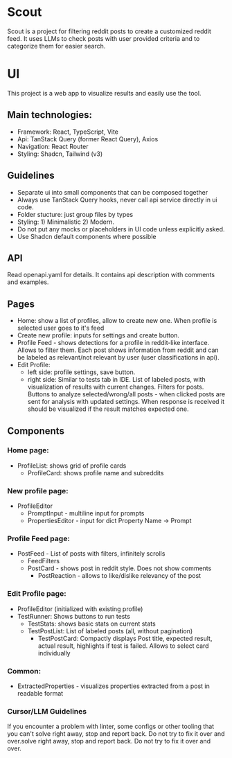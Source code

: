 # Scout

Scout is a project for filtering reddit posts to create a customized reddit feed.
It uses LLMs to check posts with user provided criteria and to categorize them for easier search.

# UI

This project is a web app to visualize results and easily use the tool.

## Main technologies:

- Framework: React, TypeScript, Vite
- Api: TanStack Query (former React Query), Axios
- Navigation: React Router
- Styling: Shadcn, Tailwind (v3)

## Guidelines

- Separate ui into small components that can be composed together
- Always use TanStack Query hooks, never call api service directly in ui code.
- Folder stucture: just group files by types
- Styling: 1) Minimalistic 2) Modern. 
- Do not put any mocks or placeholders in UI code unless explicitly asked.
- Use Shadcn default components where possible

## API

Read openapi.yaml for details. It contains api description with comments and examples.

## Pages

- Home: show a list of profiles, allow to create new one. When profile is selected user goes to it's feed
- Create new profile: inputs for settings and create button.
- Profile Feed - shows detections for a profile in reddit-like interface. Allows to filter them. Each post shows information from reddit and can be labeled as relevant/not relevant by user (user classifications in api).
- Edit Profile:
    - left side: profile settings, save button.
    - right side: Similar to tests tab in IDE. List of labeled posts, with visualization of results with current changes. Filters for posts. Buttons to analyze selected/wrong/all posts - when clicked posts are sent for analysis with updated settings. When response is received it should be visualized if the result matches expected one.

## Components

### Home page:

- ProfileList: shows grid of profile cards
    - ProfileCard: shows profile name and subreddits

### New profile page:

- ProfileEditor
    - PromptInput - multiline input for prompts
    - PropertiesEditor - input for dict Property Name -> Prompt

### Profile Feed page:

- PostFeed - List of posts with filters, infinitely scrolls
    - FeedFilters
    - PostCard - shows post in reddit style. Does not show comments
        - PostReaction - allows to like/dislike relevancy of the post

### Edit Profile page:

- ProfileEditor (initialized with existing profile)
- TestRunner: Shows buttons to run tests
    - TestStats: shows basic stats on current stats
    - TestPostList: List of labeled posts (all, without pagination)
        - TestPostCard: Compactly displays Post title, expected result, actual result, highlights if test is failed. Allows to select card individually


### Common:

- ExtractedProperties - visualizes properties extracted from a post in readable format

### Cursor/LLM Guidelines

If you encounter a problem with linter, some configs or other tooling that you can't solve right away, stop and report back. Do not try to fix it over and over.solve right away, stop and report back. Do not try to fix it over and over.